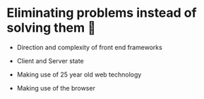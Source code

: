 # Eliminating problems instead of solving them 🚮

- Direction and complexity of front end frameworks

- Client and Server state

- Making use of 25 year old web technology

- Making use of the browser
